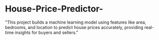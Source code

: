 # House-Price-Predictor-
"This project builds a machine learning model using features like area, bedrooms, and location to predict house prices accurately, providing real-time insights for buyers and sellers."
